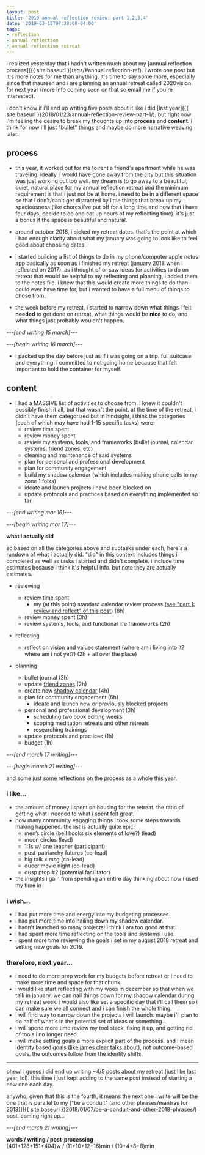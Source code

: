 ```yaml
---
layout: post
title: '2019 annual reflection review: part 1,2,3,4'
date: '2019-03-15T07:38:00-04:00'
tags:
- reflection
- annual reflection
- annual reflection retreat
--- 
```


<!-- [part 2]({{ site.baseurl }}2018/01/24/annual-reflection-review-part-2/)|[part 3]({{ site.baseurl }}2018/01/30/annual-reflection-review-part-3/)|[part 4]({{ site.baseurl }}2018/01/31/annual-reflection-review-part-4/)|[part 5]({{ site.baseurl }}2018/02/01/annual-reflection-review-part-5/) -->


i realized yesterday that i hadn't written much about my [annual reflection process]({{ site.baseurl }}tags/#annual reflection-ref). i wrote one post but it's more notes for me than anything. it's time to say some more, especially since that maureen and i are planning an annual retreat called 2020vision for next year (more info coming soon on that so email me if you're interested).

i don't know if i'll end up writing five posts about it like i did [last year]({{ site.baseurl }}2018/01/23/annual-reflection-review-part-1/), but right now i'm feeling the desire to break my thoughts up into **process** and **content**. i think for now i'll just "bullet" things and maybe do more narrative weaving later. 

## process

* this year, it worked out for me to rent a friend's apartment while he was traveling. ideally, i would have gone away from the city but this situation was just working out too well. my dream is to go away to a beautiful, quiet, natural place for my annual reflection retreat _and_ the minimum requirement is that i just not be at home. i need to be in a different space so that i don't/can't get distracted by little things that break up my spaciousness (like chores i've put off for a long time and now that i have four days, decide to do and eat up hours of my reflecting time). it's just a bonus if the space is beautiful and natural. 

* around october 2018, i picked my retreat dates. that's the point at which i had enough clarity about what my january was going to look like to feel good about choosing dates. 

* i started building a list of things to do in my phone/computer apple notes app basically as soon as i finished my retreat (january 2018 when i reflected on 2017). as i thought of or saw ideas for activities to do on retreat that would be helpful to my reflecting and planning, i added them to the notes file. i knew that this would create more things to do than i could ever have time for, but i wanted to have a full menu of things to chose from. 

* the week before my retreat, i started to narrow down what things i felt **needed** to get done on retreat, what things would be **nice** to do, and what things just probably wouldn't happen.

*---[end writing 15 march]---*

*---[begin writing 16 march]---*

* i packed up the day before just as if i was going on a trip. full suitcase and everything. i committed to not going home because that felt important to hold the container for myself. 

## content

* i had a MASSIVE list of activities to choose from. i knew it couldn't possibly finish it all, but that wasn't the point. at the time of the retreat, i didn't have them categorized but in hindsight, i think the categories (each of which may have had 1-15 specific tasks) were:
    * review time spent
    * review money spent
    * review my systems, tools, and frameworks (bullet journal, calendar systems, friend zones, etc)
    * cleaning and maintenance of said systems
    * plan for personal and professional development
    * plan for community engagement 
    * build my shadow calendar (which includes making phone calls to my zone 1 folks)
    * ideate and launch projects i have been blocked on
    * update protocols and practices based on everything implemented so far

*---[end writing mar 16]---*

*---[begin writing mar 17]---*

**what i actually did**

so based on all the categories above and subtasks under each, here's a rundown of what i actually did. "did" in this context includes things i completed as well as tasks i started and didn't complete. i include time estimates because i think it's helpful info. but note they are actually estimates. 

* reviewing
    * review time spent
        * my (at this point) standard calendar review process ([see "part 1: review and reflect" of this post](2016/12/23/my-personal-retreat-long-version/)) (8h)
    * review money spent (3h)
    * review systems, tools, and functional life frameworks (2h)

* reflecting
    * reflect on vision and values statement (where am i living into it? where am i not yet?) (2h + all over the place)

* planning
    * bullet journal (3h)
    * update [friend zones](https://medium.com/@lqb2/planning-out-my-friend-ecosystem-95175246458d) (2h)
    * create new [shadow calendar](https://medium.com/@lqb2/my-shadow-calendar-an-experiment-in-aligning-my-time-with-my-values-d31219621288) (4h)
    * plan for community engagement (6h)
        * ideate and launch new or previously blocked projects 
    * personal and professional development (3h)
        * scheduling two book editing weeks
        * scoping meditation retreats and other retreats
        * researching trainings
    * update protocols and practices (1h)
    * budget (1h)

*---[end march 17 writing]---*

*---[begin march 21 writing]---*

and some just some reflections on the process as a whole this year. 

### i like...

* the amount of money i spent on housing for the retreat. the ratio of getting what i needed to what i spent felt great.
* how many community engaging things i took some steps towards making happened. the list is actually quite epic:
    * men’s circle (bell hooks six elements of love?) (lead)
    * moon circles (lead)
    * 1:1s w/ one teacher (participant)
    * post-patriarchy futures (co-lead)
    * big talk x msg (co-lead)
    * queer movie night (co-lead)
    * dusp ptop #2 (potential facilitator)
* the insights i gain from spending an entire day thinking about how i used my time in 

### i wish...

* i had put more time and energy into my budgeting processes. 
* i had put more time into nailing down my shadow calendar. 
* i hadn't launched so many projects! i think i am too good at that.
* i had spent more time reflecting on the tools and systems i use. 
* i spent more time reviewing the goals i set in my august 2018 retreat and setting new goals for 2019.


### therefore, next year...

* i need to do more prep work for my budgets before retreat or i need to make more time and space for that chunk.
* i would like start reflecting with my woes in december so that when we talk in january, we can nail things down for my shadow calendar during my retreat week. i would also like set a specific day that i'll call them so i can make sure we all connect and i can finish the whole thing. 
* i will find way to narrow down the projects i will launch. maybe i'll plan to do half of what's in the potential set of ideas or something...
* i will spend more time review my tool stack, fixing it up, and getting rid of tools i no longer need.
* i will make setting goals a more explicit part of the process. and i mean identity based goals ([like james clear talks about](https://jamesclear.com/identity-based-habits)), not outcome-based goals. the outcomes follow from the identity shifts. 

---

phew! i guess i did end up writing ~4/5 posts about my retreat (just like last year, lol). this time i just kept adding to the same post instead of starting a new one each day. 

anywho, given that this is the fourth, it means the next one i write will be the one that is parallel to my ["be a conduit" (and other phrases/mantras for 2018)]({{ site.baseurl }}2018/01/07/be-a-conduit-and-other-2018-phrases/) post. coming right up...

*---[end march 21 writing]---*

<!-- hyperlink bank -->


<!-- &#042; = asterisk -->
<!-- &#039; = single quote '-->

**words / writing / post-processing**  
(401+128+151+404)w / (11+10+12+16)min / (10+4+8+8)min